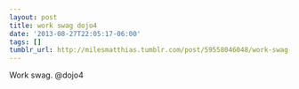 ```yaml
---
layout: post
title: work swag dojo4
date: '2013-08-27T22:05:17-06:00'
tags: []
tumblr_url: http://milesmatthias.tumblr.com/post/59558046048/work-swag-dojo4
---
```

Work swag. @dojo4
